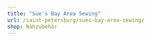 ```yaml
---
title: "Sue's Bay Area Sewing"
url: /saint-petersburg/sues-bay-area-sewing/
shop: Nähzubehör
---
```

